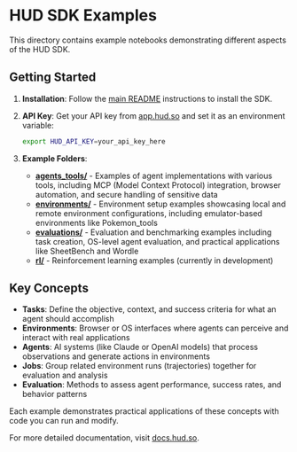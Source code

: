 # HUD SDK Examples

This directory contains example notebooks demonstrating different aspects of the HUD SDK.

## Getting Started

1. **Installation**: Follow the [main README](../README.md) instructions to install the SDK.

2. **API Key**: Get your API key from [app.hud.so](https://app.hud.so) and set it as an environment variable:
   ```bash
   export HUD_API_KEY=your_api_key_here
   ```

3. **Example Folders**:
   - **[agents_tools/](agents_tools/)** - Examples of agent implementations with various tools, including MCP (Model Context Protocol) integration, browser automation, and secure handling of sensitive data
   - **[environments/](environments/)** - Environment setup examples showcasing local and remote environment configurations, including emulator-based environments like Pokemon_tools
   - **[evaluations/](evaluations/)** - Evaluation and benchmarking examples including task creation, OS-level agent evaluation, and practical applications like SheetBench and Wordle
   - **[rl/](rl/)** - Reinforcement learning examples (currently in development)

## Key Concepts

- **Tasks**: Define the objective, context, and success criteria for what an agent should accomplish
- **Environments**: Browser or OS interfaces where agents can perceive and interact with real applications
- **Agents**: AI systems (like Claude or OpenAI models) that process observations and generate actions in environments
- **Jobs**: Group related environment runs (trajectories) together for evaluation and analysis
- **Evaluation**: Methods to assess agent performance, success rates, and behavior patterns

Each example demonstrates practical applications of these concepts with code you can run and modify.

For more detailed documentation, visit [docs.hud.so](https://docs.hud.so/introduction).


